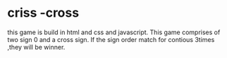 # criss -cross
this game is build in html and css and javascript.
This game comprises of two sign 0 and a cross sign. If the sign  order match for contious 3times ,they will be winner.
